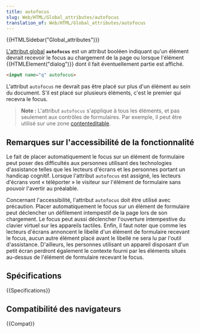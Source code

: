 ```yaml
---
title: autofocus
slug: Web/HTML/Global_attributes/autofocus
translation_of: Web/HTML/Global_attributes/autofocus
---
```


{{HTMLSidebar("Global_attributes")}}

[L'attribut global](/fr/docs/Web/HTML/Global_attributes) **`autofocus`** est un attribut booléen indiquant qu'un élément devrait recevoir le focus au chargement de la page ou lorsque l'élément {{HTMLElement("dialog")}} dont il fait éventuellement partie est affiché.

```html
<input name="q" autofocus>
```

L'attribut `autofocus` ne devrait pas être placé sur plus d'un élément au sein du document. S'il est placé sur plusieurs éléments, c'est le premier qui recevra le focus.

> **Note :** L'attribut `autofocus` s'applique à tous les éléments, et pas seulement aux contrôles de formulaires. Par exemple, il peut être utilisé sur une zone [contenteditable](/fr/docs/Web/HTML/Global_attributes/contenteditable).

## Remarques sur l'accessibilité de la fonctionnalité

Le fait de placer automatiquement le focus sur un élément de formulaire peut poser des difficultés aux personnes utilisant des technologies d'assistance telles que les lecteurs d'écrans et les personnes portant un handicap cognitif. Lorsque l'attribut `autofocus` est assigné, les lecteurs d'écrans vont « téléporter » le visiteur sur l'élément de formulaire sans pouvoir l'avertir au préalable.

Concernant l'accessibilité, l'attribut `autofocus` doit être utilisé avec précaution. Placer automatiquement le focus sur un élément de formulaire peut déclencher un défilement intempestif de la page lors de son chargement. Le focus peut aussi déclencher l'ouverture intempestive du clavier virtuel sur les appareils tactiles. Enfin, il faut noter que comme les lecteurs d'écrans annoncent le libellé d'un élément de formulaire recevant le focus, aucun autre élément placé avant le libellé ne sera lu par l'outil d'assistance. D'ailleurs, les personnes utilisant un appareil disposant d'un petit écran perdront également le contexte fourni par les éléments situés au-dessus de l'élément de formulaire recevant le focus.

## Spécifications

{{Specifications}}

## Compatibilité des navigateurs

{{Compat}}
